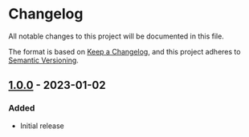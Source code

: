 # Changelog
All notable changes to this project will be documented in this file.

The format is based on [Keep a Changelog](https://keepachangelog.com/en/1.0.0/),
and this project adheres to [Semantic Versioning](https://semver.org/spec/v2.0.0.html).

## [1.0.0] - 2023-01-02
### Added
- Initial release

[1.0.0]: https://github.com/Skycoder42/etebase-dart/releases/tag/etebase_flutter%2Fv1.0.0